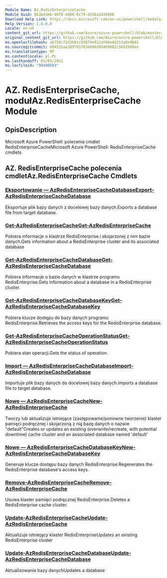 ```yaml
---
Module Name: Az.RedisEnterpriseCache
Module Guid: 0b3b43eb-9078-4d06-8c79-d156a1410906
Download Help Link: https://docs.microsoft.com/en-us/powershell/module/az.redisenterprisecache
Help Version: 1.0.0.0
Locale: en-US
content_git_url: https://github.com/Azure/azure-powershell/blob/master/src/RedisEnterpriseCache/help/Az.RedisEnterpriseCache.md
original_content_git_url: https://github.com/Azure/azure-powershell/blob/master/src/RedisEnterpriseCache/help/Az.RedisEnterpriseCache.md
ms.openlocfilehash: ab758cf2d1b61c93074e812af68a44213a0e9b81
ms.sourcegitcommit: 68451baa389791703e666d95469602c5652609ee
ms.translationtype: MT
ms.contentlocale: pl-PL
ms.lasthandoff: 01/05/2021
ms.locfileid: "98490693"
---
```

# <span data-ttu-id="ef9d1-101">AZ. RedisEnterpriseCache, moduł</span><span class="sxs-lookup"><span data-stu-id="ef9d1-101">Az.RedisEnterpriseCache Module</span></span>
## <span data-ttu-id="ef9d1-102">Opis</span><span class="sxs-lookup"><span data-stu-id="ef9d1-102">Description</span></span>
<span data-ttu-id="ef9d1-103">Microsoft Azure PowerShell: polecenia cmdlet RedisEnterpriseCache</span><span class="sxs-lookup"><span data-stu-id="ef9d1-103">Microsoft Azure PowerShell: RedisEnterpriseCache cmdlets</span></span>

## <span data-ttu-id="ef9d1-104">AZ. RedisEnterpriseCache polecenia cmdlet</span><span class="sxs-lookup"><span data-stu-id="ef9d1-104">Az.RedisEnterpriseCache Cmdlets</span></span>
### [<span data-ttu-id="ef9d1-105">Eksportowanie — AzRedisEnterpriseCacheDatabase</span><span class="sxs-lookup"><span data-stu-id="ef9d1-105">Export-AzRedisEnterpriseCacheDatabase</span></span>](Export-AzRedisEnterpriseCacheDatabase.md)
<span data-ttu-id="ef9d1-106">Eksportuje plik bazy danych z docelowej bazy danych.</span><span class="sxs-lookup"><span data-stu-id="ef9d1-106">Exports a database file from target database.</span></span>

### [<span data-ttu-id="ef9d1-107">Get-AzRedisEnterpriseCache</span><span class="sxs-lookup"><span data-stu-id="ef9d1-107">Get-AzRedisEnterpriseCache</span></span>](Get-AzRedisEnterpriseCache.md)
<span data-ttu-id="ef9d1-108">Pobiera informacje o klastrze RedisEnterprise i skojarzonej z nim bazie danych.</span><span class="sxs-lookup"><span data-stu-id="ef9d1-108">Gets information about a RedisEnterprise cluster and its associated database</span></span>

### [<span data-ttu-id="ef9d1-109">Get-AzRedisEnterpriseCacheDatabase</span><span class="sxs-lookup"><span data-stu-id="ef9d1-109">Get-AzRedisEnterpriseCacheDatabase</span></span>](Get-AzRedisEnterpriseCacheDatabase.md)
<span data-ttu-id="ef9d1-110">Pobiera informacje o bazie danych w klastrze programu RedisEnterprise.</span><span class="sxs-lookup"><span data-stu-id="ef9d1-110">Gets information about a database in a RedisEnterprise cluster.</span></span>

### [<span data-ttu-id="ef9d1-111">Get-AzRedisEnterpriseCacheDatabaseKey</span><span class="sxs-lookup"><span data-stu-id="ef9d1-111">Get-AzRedisEnterpriseCacheDatabaseKey</span></span>](Get-AzRedisEnterpriseCacheDatabaseKey.md)
<span data-ttu-id="ef9d1-112">Pobiera klucze dostępu do bazy danych programu RedisEnterprise.</span><span class="sxs-lookup"><span data-stu-id="ef9d1-112">Retrieves the access keys for the RedisEnterprise database.</span></span>

### [<span data-ttu-id="ef9d1-113">Get-AzRedisEnterpriseCacheOperationStatus</span><span class="sxs-lookup"><span data-stu-id="ef9d1-113">Get-AzRedisEnterpriseCacheOperationStatus</span></span>](Get-AzRedisEnterpriseCacheOperationStatus.md)
<span data-ttu-id="ef9d1-114">Pobiera stan operacji.</span><span class="sxs-lookup"><span data-stu-id="ef9d1-114">Gets the status of operation.</span></span>

### [<span data-ttu-id="ef9d1-115">Import — AzRedisEnterpriseCacheDatabase</span><span class="sxs-lookup"><span data-stu-id="ef9d1-115">Import-AzRedisEnterpriseCacheDatabase</span></span>](Import-AzRedisEnterpriseCacheDatabase.md)
<span data-ttu-id="ef9d1-116">Importuje plik bazy danych do docelowej bazy danych.</span><span class="sxs-lookup"><span data-stu-id="ef9d1-116">Imports a database file to target database.</span></span>

### [<span data-ttu-id="ef9d1-117">Nowe — AzRedisEnterpriseCache</span><span class="sxs-lookup"><span data-stu-id="ef9d1-117">New-AzRedisEnterpriseCache</span></span>](New-AzRedisEnterpriseCache.md)
<span data-ttu-id="ef9d1-118">Tworzy lub aktualizuje istniejące (zastępowanie/ponowne tworzenie) klaster pamięci podręcznej i skojarzoną z nią bazę danych o nazwie "default"</span><span class="sxs-lookup"><span data-stu-id="ef9d1-118">Creates or updates an existing (overwrite/recreate, with potential downtime) cache cluster and an associated database named 'default'</span></span>

### [<span data-ttu-id="ef9d1-119">Nowe — AzRedisEnterpriseCacheDatabaseKey</span><span class="sxs-lookup"><span data-stu-id="ef9d1-119">New-AzRedisEnterpriseCacheDatabaseKey</span></span>](New-AzRedisEnterpriseCacheDatabaseKey.md)
<span data-ttu-id="ef9d1-120">Generuje klucze dostępu bazy danych RedisEnterprise.</span><span class="sxs-lookup"><span data-stu-id="ef9d1-120">Regenerates the RedisEnterprise database's access keys.</span></span>

### [<span data-ttu-id="ef9d1-121">Remove-AzRedisEnterpriseCache</span><span class="sxs-lookup"><span data-stu-id="ef9d1-121">Remove-AzRedisEnterpriseCache</span></span>](Remove-AzRedisEnterpriseCache.md)
<span data-ttu-id="ef9d1-122">Usuwa klaster pamięci podręcznej RedisEnterprise.</span><span class="sxs-lookup"><span data-stu-id="ef9d1-122">Deletes a RedisEnterprise cache cluster.</span></span>

### [<span data-ttu-id="ef9d1-123">Update-AzRedisEnterpriseCache</span><span class="sxs-lookup"><span data-stu-id="ef9d1-123">Update-AzRedisEnterpriseCache</span></span>](Update-AzRedisEnterpriseCache.md)
<span data-ttu-id="ef9d1-124">Aktualizuje istniejący klaster RedisEnterprise</span><span class="sxs-lookup"><span data-stu-id="ef9d1-124">Updates an existing RedisEnterprise cluster</span></span>

### [<span data-ttu-id="ef9d1-125">Update-AzRedisEnterpriseCacheDatabase</span><span class="sxs-lookup"><span data-stu-id="ef9d1-125">Update-AzRedisEnterpriseCacheDatabase</span></span>](Update-AzRedisEnterpriseCacheDatabase.md)
<span data-ttu-id="ef9d1-126">Aktualizowanie bazy danych</span><span class="sxs-lookup"><span data-stu-id="ef9d1-126">Updates a database</span></span>

